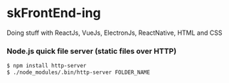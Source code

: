 # skFrontEnd-ing

Doing stuff with ReactJs, VueJs, ElectronJs, ReactNative, HTML and CSS

### Node.js quick file server (static files over HTTP)

```bash
$ npm install http-server
$ ./node_modules/.bin/http-server FOLDER_NAME
```
